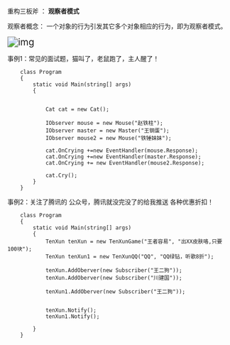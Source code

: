 重构三板斧 ： **观察者模式**



观察者概念：  一个对象的行为引发其它多个对象相应的行为，即为观察者模式。





<img src="https://images0.cnblogs.com/blog/383187/201409/131222028098360.png" alt="img" style="zoom: 150%;" />















事例1：常见的面试题，猫叫了，老鼠跑了，主人醒了！

```  static void Main(string[] args)
    class Program
    {
        static void Main(string[] args)
        {


            Cat cat = new Cat();

            IObserver mouse = new Mouse("赵铁柱");
            IObserver master = new Master("王钢蛋");
            IObserver mouse2 = new Mouse("铁锤妹妹");

            cat.OnCrying +=new EventHandler(mouse.Response);
            cat.OnCrying +=new EventHandler(master.Response);
            cat.OnCrying += new EventHandler(mouse2.Response);

            cat.Cry();
        }
    }
```











事例2：关注了腾讯的 公众号，腾讯就没完没了的给我推送 各种优惠折扣！

``` class Program
    class Program
    {
        static void Main(string[] args)
        {
            TenXun tenXun = new TenXunGame("王者容易", "出XX皮肤咯,只要100块");
            TenXun tenXun1 = new TenXunQQ("QQ", "QQ绿钻，听歌8折");

            tenXun.AddOberver(new Subscriber("王二狗"));
            tenXun.AddOberver(new Subscriber("川建国"));

            tenXun1.AddOberver(new Subscriber("王二狗"));
           

            tenXun.Notify();
            tenXun1.Notify();

        }
    }
```